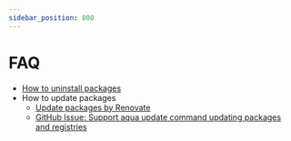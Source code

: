 ```yaml
---
sidebar_position: 800
---
```


# FAQ

- [How to uninstall packages](/docs/guides/uninstall-packages)
- How to update packages
  - [Update packages by Renovate](/docs/guides/renovate)
  - [GitHub Issue: Support aqua update command updating packages and registries](https://github.com/aquaproj/aqua/issues/1657)

